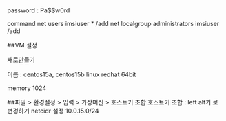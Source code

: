 #

password : Pa$$w0rd

command
net users imsiuser * /add
net localgroup administrators imsiuser /add


##VM 설정

새로만들기

이름 : centos15a, centos15b
linux redhat 64bit

memory 1024


##파일 > 환경설정 > 입력 > 가상머신 > 호스트키 조합
호스트키 조합 : left alt키 로 변경하기
netcidr 설정
10.0.15.0/24
